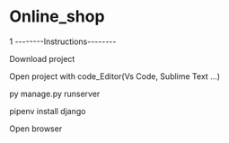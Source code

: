 # Online_shop
1
--------Instructions--------

Download project

Open project with code_Editor(Vs Code, Sublime Text ...)

py manage.py runserver

pipenv install django

Open browser
